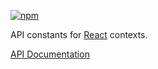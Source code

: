 [![npm](https://img.shields.io/npm/v/@acoustic-content-sdk/react-redux-api.svg?style=flat-square)](https://www.npmjs.com/package/@acoustic-content-sdk/react-redux-api)

API constants for [React](https://reactjs.org/) contexts.

[API Documentation](./markdown/react-redux-api.md)
